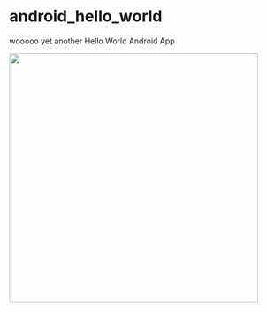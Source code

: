 android_hello_world
===================
wooooo
yet another Hello World Android App

<img src="http://i.imgur.com/dio0DXF.png" width="450" />
